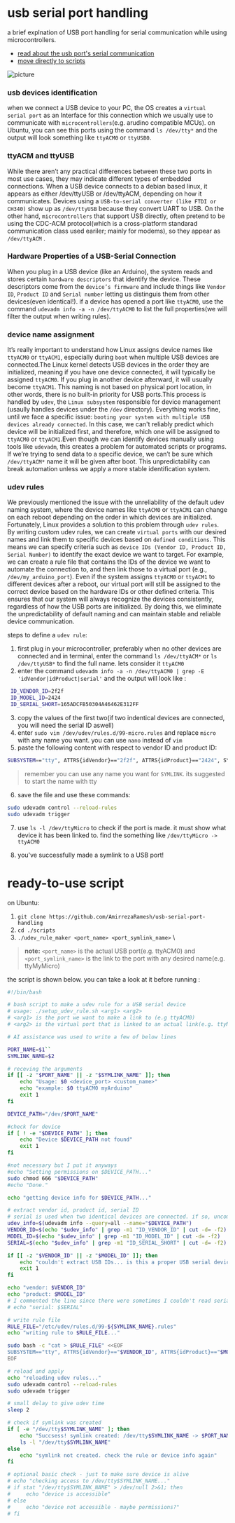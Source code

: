 # usb serial port handling

a brief explnation of USB port handling for serial communication while using microcontrollers. 

- [read about the usb port's serial communication](#usb-devices-identification)
- [move directly to scripts](#ready-to-use-script)

![picture](image.png)

### usb devices identification 
when we connect a USB device to your PC, the OS creates a `virtual serial port` as an Interface for this connection which we usually use to communicate with `microcontrollers`(e.g. arudino compatible MCUs).
on Ubuntu, you can see this ports using the command ``` ls /dev/tty* ``` and the output will look something like `ttyACM0` or `ttyUSB0`. 

### ttyACM and ttyUSB
While there aren’t any practical differences between these two ports in most use cases, they may indicate different types of embedded connections. When a USB device connects to a debian based linux, it appears as either /dev/ttyUSB or /dev/ttyACM, depending on how it communicates. Devices using a `USB-to-serial converter (like FTDI or CH340)` show up as `/dev/ttyUSB` because they convert UART to USB. On the other hand, `microcontrollers` that support USB directly, often pretend to be using the CDC-ACM protocol(which is a cross-platform standarad communication class used eariler; mainly for modems), so they appear as `/dev/ttyACM` .

### Hardware Properties of a USB-Serial Connection
When you plug in a USB device (like an Arduino), the system reads and stores certain `hardware descriptors` that identify the device. These descriptors come from the `device’s firmware` and include things like `Vendor ID`, `Product ID` and `Serial number` letting us distinguis them from other devices(even identical!). if a device has opened a port like `ttyACM0`, use the command ```udevadm info -a -n /dev/ttyACM0``` to list the full properties(we will filter the output when writing rules). 

### device name assignment
It’s really important to understand how Linux assigns device names like `ttyACM0` or `ttyACM1`, especially during `boot` when multiple USB devices are connected.The Linux kernel detects USB devices in the order they are initialized, meaning if you have one device connected, it will typically be assigned `ttyACM0`. If you plug in another device afterward, it will usually become `ttyACM1`. This naming is not based on physical port location, in other words, there is no built-in priority for USB ports.This process is handled by `udev`, the `Linux subsystem` responsible for device management (usaully handles devices under the `/dev` directory). Everything works fine, until we face a specific issue: `booting your system with multiple USB devices already connected`. In this case, we can't reliably predict which device will be initialized first, and therefore, which one will be assigned to `ttyACM0` or `ttyACM1`.Even though we can identify devices manually using tools like `udevadm`, this creates a problem for automated scripts or programs. If we’re trying to send data to a specific device, we can’t be sure which `/dev/ttyACM*` name it will be given after boot. This unpredictability can break automation unless we apply a more stable identification system.

### udev rules
We previously mentioned the issue with the unreliability of the default udev naming system, where the device names like `ttyACM0` or `ttyACM1` can change on each reboot depending on the order in which devices are initialized. Fortunately, Linux provides a solution to this problem through `udev rules`. By writing custom udev rules, we can create `virtual ports` with our desired names and link them to specific devices based on `defined conditions`.
This means we can specify criteria such as `device IDs (Vendor ID, Product ID, Serial Number)` to identify the exact device we want to target. For example, we can create a rule file that contains the IDs of the device we want to automate the connection to, and then link those to a virtual port (e.g., `/dev/my_arduino_port`). Even if the system assigns `ttyACM0` or `ttyACM1` to different devices after a reboot, our virtual port will still be assigned to the correct device based on the hardware IDs or other defined criteria.
This ensures that our system will always recognize the devices consistently, regardless of how the USB ports are initialized. By doing this, we eliminate the unpredictability of default naming and can maintain stable and reliable device communication.

steps to define a `udev rule`:

1. first plug in your microcontroller, preferably when no other devices are connected and in terminal, enter the command ``` ls /dev/ttyACM* ``` or ``` ls /dev/ttyUSB* ``` to find the full name. lets consider it `ttyACM0`
2. enter the command ``` udevadm info -a -n /dev/ttyACM0 | grep -E 'idVendor|idProduct|serial' ``` and the output will look like : 
```bash
 ID_VENDOR_ID=2f2f
 ID_MODEL_ID=2424
 ID_SERIAL_SHORT=165ADCFB50304A46462E312FF
```
3. copy the values of the first two(if two indentical devices are connected, you will need the serial ID aswell)
4. enter ```sudo vim /dev/udev/rules.d/99-micro.rules``` and replace `micro` with any name you want. you can use `nano` instead of `vim`
5. paste the following content with respect to vendor ID and product ID:
 
```bash
SUBSYSTEM=="tty", ATTRS{idVendor}=="2f2f", ATTRS{idProduct}=="2424", SYMLINK+="ttyMicro"
```
> remember you can use any name you want for `SYMLINK`. its suggested to start the name with tty

6. save the file and use these commands: 
```bash
sudo udevadm control --reload-rules
sudo udevadm trigger
```
7. use ``` ls -l /dev/ttyMicro ``` to check if the port is made. it must show what device it has been linked to. find the something like `/dev/ttyMicro -> ttyACM0` 

8. you've successfully made a symlink to a USB port!  

# ready-to-use script
on Ubuntu:

1. ``` git clone https://github.com/AmirrezaRamesh/usb-serial-port-handling ```
2. ``` cd ./scripts ```
3. ```./udev_rule_maker <port_name> <port_symlink_name>``` \
> **note:** `<port_name>` is the actual USB port(e.g. ttyACM0) and `<port_symlink_name>` is the link to the port with any desired name(e.g. ttyMyMicro)

the script is shown below. you can take a look at it before running : 

```bash
#!/bin/bash

# bash script to make a udev rule for a USB serial device
# usage: ./setup_udev_rule.sh <arg1> <arg2>
# <arg1> is the port we want to make a link to (e.g ttyACM0)
# <arg2> is the virtual port that is linked to an actual link(e.g. ttyMyMicro)

# AI assistance was used to write a few of below lines

PORT_NAME=$1``
SYMLINK_NAME=$2

# receving the arguments
if [[ -z "$PORT_NAME" || -z "$SYMLINK_NAME" ]]; then
    echo "Usage: $0 <device_port> <custom_name>"
    echo "example: $0 ttyACM0 myArduino"
    exit 1
fi

DEVICE_PATH="/dev/$PORT_NAME"

#check for device
if [ ! -e "$DEVICE_PATH" ]; then
    echo "Device $DEVICE_PATH not found"
    exit 1
fi

#not necessary but I put it anyways
#echo "Setting permissions on $DEVICE_PATH..."
sudo chmod 666 "$DEVICE_PATH"
#echo "Done."

echo "getting device info for $DEVICE_PATH..."

# extract vendor id, product id, serial ID
# serial is used when two identical devices are connected. if so, uncomment line 50 and modify line 57
udev_info=$(udevadm info --query=all --name="$DEVICE_PATH")
VENDOR_ID=$(echo "$udev_info" | grep -m1 "ID_VENDOR_ID" | cut -d= -f2)
MODEL_ID=$(echo "$udev_info" | grep -m1 "ID_MODEL_ID" | cut -d= -f2)
SERIAL=$(echo "$udev_info" | grep -m1 "ID_SERIAL_SHORT" | cut -d= -f2)

if [[ -z "$VENDOR_ID" || -z "$MODEL_ID" ]]; then
    echo "couldn't extract USB IDs... is this a proper USB serial device?"
    exit 1
fi

echo "vendor: $VENDOR_ID"
echo "product: $MODEL_ID"
# I commented the line since there were sometimes I couldn't read serial number for some reason
# echo "serial: $SERIAL" 

# write rule file
RULE_FILE="/etc/udev/rules.d/99-${SYMLINK_NAME}.rules"
echo "writing rule to $RULE_FILE..."

sudo bash -c "cat > $RULE_FILE" <<EOF
SUBSYSTEM=="tty", ATTRS{idVendor}=="$VENDOR_ID", ATTRS{idProduct}=="$MODEL_ID", SYMLINK+="tty$SYMLINK_NAME"
EOF

# reload and apply
echo "reloading udev rules..."
sudo udevadm control --reload-rules
sudo udevadm trigger

# small delay to give udev time
sleep 2

# check if symlink was created
if [ -e "/dev/tty$SYMLINK_NAME" ]; then
    echo "Succsess! symlink created: /dev/tty$SYMLINK_NAME -> $PORT_NAME"
    ls -l "/dev/tty$SYMLINK_NAME"
else
    echo "symlink not created. check the rule or device info again"
fi

# optional basic check - just to make sure device is alive
# echo "checking access to /dev/tty$SYMLINK_NAME..."
# if stat "/dev/tty$SYMLINK_NAME" > /dev/null 2>&1; then
#     echo "device is accessible"
# else
#     echo "device not accessible - maybe permissions?"
# fi

```
